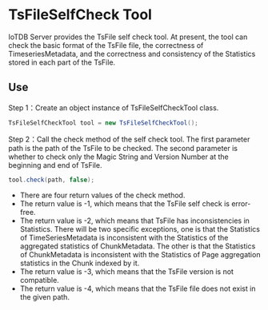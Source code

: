 <!--

    Licensed to the Apache Software Foundation (ASF) under one
    or more contributor license agreements.  See the NOTICE file
    distributed with this work for additional information
    regarding copyright ownership.  The ASF licenses this file
    to you under the Apache License, Version 2.0 (the
    "License"); you may not use this file except in compliance
    with the License.  You may obtain a copy of the License at

        http://www.apache.org/licenses/LICENSE-2.0

    Unless required by applicable law or agreed to in writing,
    software distributed under the License is distributed on an
    "AS IS" BASIS, WITHOUT WARRANTIES OR CONDITIONS OF ANY
    KIND, either express or implied.  See the License for the
    specific language governing permissions and limitations
    under the License.

-->

# TsFileSelfCheck Tool
IoTDB Server provides the TsFile self check tool. At present, the tool can check the basic format of the TsFile file, the correctness of TimeseriesMetadata, and the correctness and consistency of the Statistics stored in each part of the TsFile.

## Use
Step 1：Create an object instance of TsFileSelfCheckTool class.

``` java
TsFileSelfCheckTool tool = new TsFileSelfCheckTool();
```

Step 2：Call the check method of the self check tool. The first parameter path is the path of the TsFile to be checked. The second parameter is whether to check only the Magic String and Version Number at the beginning and end of TsFile.

``` java
tool.check(path, false);
```

* There are four return values of the check method.
* The return value is -1, which means that the TsFile self check is error-free.
* The return value is -2, which means that TsFile has inconsistencies in Statistics. There will be two specific exceptions, one is that the Statistics of TimeSeriesMetadata is inconsistent with the Statistics of the aggregated statistics of ChunkMetadata. The other is that the Statistics of ChunkMetadata is inconsistent with the Statistics of Page aggregation statistics in the Chunk indexed by it.
* The return value is -3, which means that the TsFile version is not compatible.
* The return value is -4, which means that the TsFile file does not exist in the given path.
